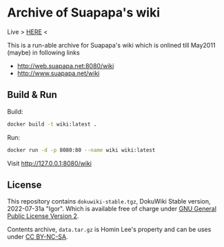 # Archive of Suapapa's wiki

Live > [HERE](https://homin.dev/wiki/) <

This is a run-able archive for Suapapa's wiki which is onlined till May2011 (maybe) in following links

- http://web.suapapa.net:8080/wiki
- http://www.suapapa.net/wiki

## Build & Run

Build:
```bash
docker build -t wiki:latest .
```

Run:
```bash
docker run -d -p 8080:80 --name wiki wiki:latest
```

Visit http://127.0.0.1:8080/wiki

## License

This repository contains `dokuwiki-stable.tgz`, DokuWiki Stable version, 2022-07-31a "Igor".
Which is available free of charge under [GNU General Public License Version 2](https://www.gnu.org/licenses/old-licenses/gpl-2.0.html).

Contents archive, `data.tar.gz` is Homin Lee's property and can be uses under [CC BY-NC-SA](https://creativecommons.org/licenses/by-nc-sa/4.0/deed.en).